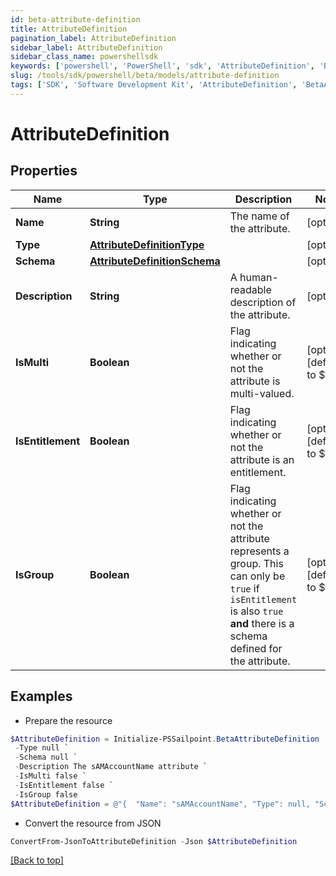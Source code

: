 ```yaml
---
id: beta-attribute-definition
title: AttributeDefinition
pagination_label: AttributeDefinition
sidebar_label: AttributeDefinition
sidebar_class_name: powershellsdk
keywords: ['powershell', 'PowerShell', 'sdk', 'AttributeDefinition', 'BetaAttributeDefinition'] 
slug: /tools/sdk/powershell/beta/models/attribute-definition
tags: ['SDK', 'Software Development Kit', 'AttributeDefinition', 'BetaAttributeDefinition']
---
```



# AttributeDefinition

## Properties

Name | Type | Description | Notes
------------ | ------------- | ------------- | -------------
**Name** | **String** | The name of the attribute. | [optional] 
**Type** | [**AttributeDefinitionType**](attribute-definition-type) |  | [optional] 
**Schema** | [**AttributeDefinitionSchema**](attribute-definition-schema) |  | [optional] 
**Description** | **String** | A human-readable description of the attribute. | [optional] 
**IsMulti** | **Boolean** | Flag indicating whether or not the attribute is multi-valued. | [optional] [default to $false]
**IsEntitlement** | **Boolean** | Flag indicating whether or not the attribute is an entitlement. | [optional] [default to $false]
**IsGroup** | **Boolean** | Flag indicating whether or not the attribute represents a group. This can only be `true` if `isEntitlement` is also `true` **and** there is a schema defined for the attribute.  | [optional] [default to $false]

## Examples

- Prepare the resource
```powershell
$AttributeDefinition = Initialize-PSSailpoint.BetaAttributeDefinition  -Name sAMAccountName `
 -Type null `
 -Schema null `
 -Description The sAMAccountName attribute `
 -IsMulti false `
 -IsEntitlement false `
 -IsGroup false
$AttributeDefinition = @"{  "Name": "sAMAccountName", "Type": null, "Schema": null, "Description": "The sAMAccountName attribute", "IsMulti": false, "IsEntitlement": false, "IsGroup": false }"@
```

- Convert the resource from JSON
```powershell
ConvertFrom-JsonToAttributeDefinition -Json $AttributeDefinition
```


[[Back to top]](#) 

